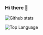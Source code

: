 ### Hi there 👋

<!--
**Dreams-bit/Dreams-bit** is a ✨ _special_ ✨ repository because its `README.md` (this file) appears on your GitHub profile.

Here are some ideas to get you started:

- 🔭 I’m currently working on ...
- 🌱 I’m currently learning ...
- 👯 I’m looking to collaborate on ...
- 🤔 I’m looking for help with ...
- 💬 Ask me about ...
- 📫 How to reach me: ...
- 😄 Pronouns: ...
- ⚡ Fun fact: ...
-->

![Github stats](https://github-readme-stats.vercel.app/api?username=Dreams-bit&count_private=true&show_icons=true&theme=radical)

![Top Language](https://github-readme-stats.vercel.app/api/top-langs/?username=Dreams-bit&show_icons=true&theme=radical)
